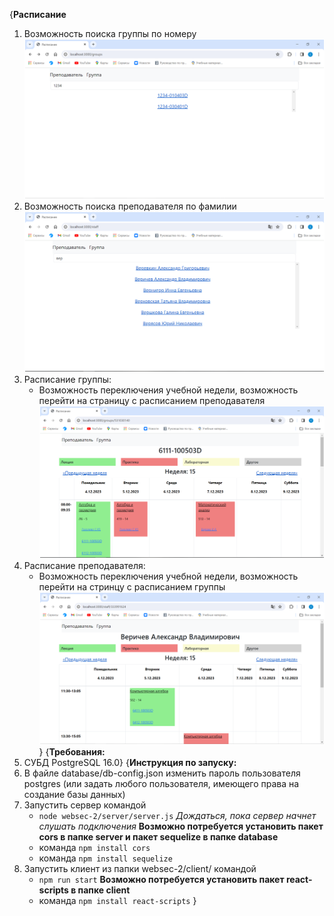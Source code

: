 {**Расписание** 
1. Возможность поиска группы по номеру
![Alt text](group_search.png)
2. Возможность поиска преподавателя по фамилии
![Alt text](staff_search.png)
3. Расписание группы:
    - Возможность переключения учебной недели, возможность перейти на страницу с расписанием преподавателя
![Alt text](group_schedule.png)
4. Расписание преподавателя:
    - Возможность переключения учебной недели, возможность перейти на стринцу с расписанием группы
![Alt text](staff_schedule.png)}
{**Требования:**
1. СУБД PostgreSQL 16.0}
{**Инструкция по запуску:**
1. В файле database/db-config.json изменить пароль пользователя postgres (или задать любого пользователя, имеющего права на создание базы данных)
2. Запустить сервер командой 
    - `node websec-2/server/server.js`
    *Дождаться, пока сервер начнет слушать подключения*
    **Возможно потребуется установить пакет cors в папке server и пакет sequelize в папке database**
    - команда `npm install cors`
    - команда `npm install sequelize`
3. Запустить клиент из папки websec-2/client/ командой 
    - `npm run start`
    **Возможно потребуется установить пакет react-scripts в папке client**
    - команда `npm install react-scripts`
}